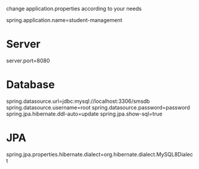 change application.properties according to your needs

spring.application.name=student-management
# Server
server.port=8080

# Database
spring.datasource.url=jdbc:mysql://localhost:3306/smsdb
spring.datasource.username=root
spring.datasource.password=password
spring.jpa.hibernate.ddl-auto=update
spring.jpa.show-sql=true

# JPA
spring.jpa.properties.hibernate.dialect=org.hibernate.dialect.MySQL8Dialect
